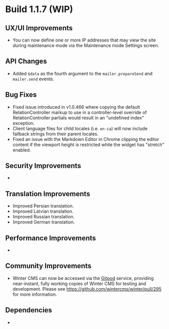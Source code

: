 # Build 1.1.7 (WIP)

## UX/UI Improvements
- You can now define one or more IP addresses that may view the site during maintenance mode via the Maintenance mode Settings screen.

## API Changes
- Added `$data` as the fourth argument to the `mailer.prepareSend` and `mailer.send` events.

## Bug Fixes
- Fixed issue introduced in v1.0.466 where copying the default RelationController markup to use in a controller-level override of RelationController partials would result in an "undefined index" exception.
- Client language files for child locales (i.e. `en-ca`) will now include fallback strings from their parent locales.
- Fixed an issue with the Markdown Editor in Chrome clipping the editor content if the viewport height is restricted while the widget has "stretch" enabled.

## Security Improvements
-

## Translation Improvements
- Improved Persian translation.
- Improved Latvian translation.
- Improved Russian translation.
- Improved German translation.

## Performance Improvements
-

## Community Improvements
- Winter CMS can now be accessed via the [Gitpod](https://gitpod.io) service, providing near-instant, fully working copies of Winter CMS for testing and development. Please see https://github.com/wintercms/winter/pull/295 for more information.

## Dependencies
-
